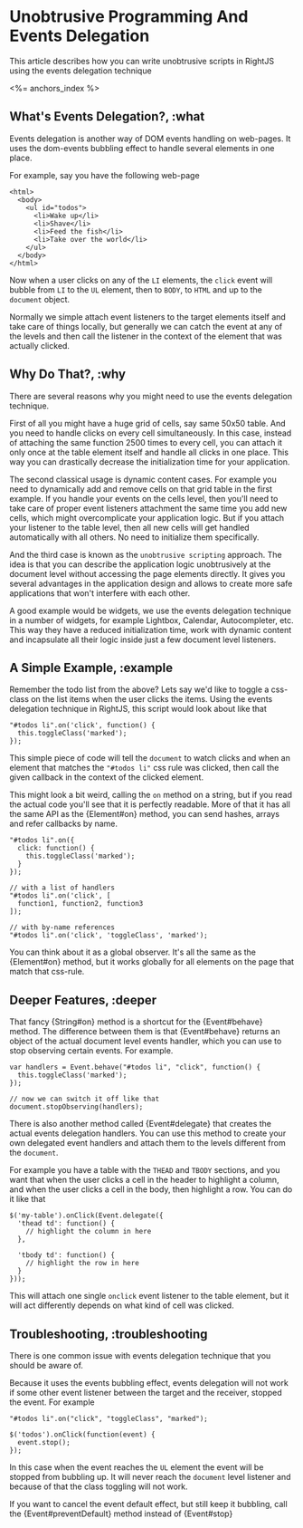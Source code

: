 # Unobtrusive Programming And Events Delegation

This article describes how you can write unobtrusive scripts in RightJS using 
the events delegation technique

<%= anchors_index %>

## What's Events Delegation?, :what

Events delegation is another way of DOM events handling on web-pages. It uses
the dom-events bubbling effect to handle several elements in one place.

For example, say you have the following web-page

    <html>
      <body>
        <ul id="todos">
          <li>Wake up</li>
          <li>Shave</li>
          <li>Feed the fish</li>
          <li>Take over the world</li>
        </ul>
      </body>
    </html>

Now when a user clicks on any of the `LI` elements, the `click` event will
bubble from `LI` to the `UL` element, then to `BODY`, to `HTML` and up to the
`document` object.

Normally we simple attach event listeners to the target elements itself and
take care of things locally, but generally we can catch the event at any of
the levels and then call the listener in the context of the element that
was actually clicked.

## Why Do That?, :why

There are several reasons why you might need to use the events delegation
technique.

First of all you might have a huge grid of cells, say same 50x50 table. And
you need to handle clicks on every cell simultaneously. In this case, instead
of attaching the same function 2500 times to every cell, you can attach it
only once at the table element itself and handle all clicks in one place. This
way you can drastically decrease the initialization time for your application.

The second classical usage is dynamic content cases. For example you need to
dynamically add and remove cells on that grid table in the first example. If
you handle your events on the cells level, then you'll need to take care of
proper event listeners attachment the same time you add new cells, which might
overcomplicate your application logic. But if you attach your listener to
the table level, then all new cells will get handled automatically with all
others. No need to initialize them specifically. 

And the third case is known as the `unobtrusive scripting` approach. The idea
is that you can describe the application logic unobtrusively at the document
level without accessing the page elements directly. It gives you several
advantages in the application design and allows to create more safe
applications that won't interfere with each other.

A good example would be widgets, we use the events delegation technique in
a number of widgets, for example Lightbox, Calendar, Autocompleter, etc. This
way they have a reduced initialization time, work with dynamic content and
incapsulate all their logic inside just a few document level listeners.

## A Simple Example, :example

Remember the todo list from the above? Lets say we'd like to toggle a
css-class on the list items when the user clicks the items. Using the events
delegation technique in RightJS, this script would look about like that

    "#todos li".on('click', function() {
      this.toggleClass('marked');
    });

This simple piece of code will tell the `document` to watch clicks and when
an element that matches the `"#todos li"` css rule was clicked, then call
the given callback in the context of the clicked element.

This might look a bit weird, calling the `on` method on a string, but if you
read the actual code you'll see that it is perfectly readable. More of that it
has all the same API as the {Element#on} method, you can send hashes, arrays
and refer callbacks by name.

    "#todos li".on({
      click: function() {
        this.toggleClass('marked');
      }
    });
    
    // with a list of handlers
    "#todos li".on('click', [
      function1, function2, function3
    ]);

    // with by-name references
    "#todos li".on('click', 'toggleClass', 'marked');

You can think about it as a global observer. It's all the same as the
{Element#on} method, but it works globally for all elements on the page that
match that css-rule.


## Deeper Features, :deeper

That fancy {String#on} method is a shortcut for the {Event#behave} method. The
difference between them is that {Event#behave} returns an object of the actual
document level events handler, which you can use to stop observing certain
events. For example.

    var handlers = Event.behave("#todos li", "click", function() {
      this.toggleClass('marked');
    });
    
    // now we can switch it off like that
    document.stopObserving(handlers);

There is also another method called {Event#delegate} that creates the actual
events delegation handlers. You can use this method to create your own
delegated event handlers and attach them to the levels different from the
`document`.

For example you have a table with the `THEAD` and `TBODY` sections, and you
want that when the user clicks a cell in the header to highlight a column, and 
when the user clicks a cell in the body, then highlight a row. You can do it
like that

    $('my-table').onClick(Event.delegate({
      'thead td': function() {
        // highlight the column in here
      },
      
      'tbody td': function() {
        // highlight the row in here
      }
    }));

This will attach one single `onclick` event listener to the table element, but
it will act differently depends on what kind of cell was clicked.


## Troubleshooting, :troubleshooting

There is one common issue with events delegation technique that you should be
aware of.

Because it uses the events bubbling effect, events delegation will not work if
some other event listener between the target and the receiver, stopped the
event. For example

    "#todos li".on("click", "toggleClass", "marked");
    
    $('todos').onClick(function(event) {
      event.stop();
    });

In this case when the event reaches the `UL` element the event will be stopped
from bubbling up. It will never reach the `document` level listener and
because of that the class toggling will not work.

If you want to cancel the event default effect, but still keep it bubbling,
call the {Event#preventDefault} method instead of {Event#stop}


